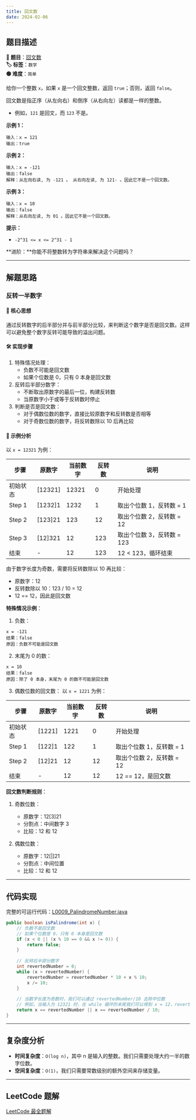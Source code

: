 ```yaml
---
title: 回文数
date: 2024-02-06
---
```


## 题目描述

**🔗 题目**：[回文数](https://leetcode.cn/problems/palindrome-number/)  
**🏷️ 标签**：`数学`  
**🟢 难度**：`简单`  

给你一个整数 `x`，如果 `x` 是一个回文整数，返回 `true`；否则，返回 `false`。

回文数是指正序（从左向右）和倒序（从右向左）读都是一样的整数。

- 例如，`121` 是回文，而 `123` 不是。

**示例 1：**
```
输入：x = 121
输出：true
```

**示例 2：**
```
输入：x = -121
输出：false
解释：从左向右读, 为 -121 。 从右向左读, 为 121- 。因此它不是一个回文数。
```

**示例 3：**
```
输入：x = 10
输出：false
解释：从右向左读, 为 01 。因此它不是一个回文数。
```

**提示：**
- `-2^31 <= x <= 2^31 - 1`

**进阶：**你能不将整数转为字符串来解决这个问题吗？

---

## 解题思路

### 反转一半数字

#### 📝 核心思想
通过反转数字的后半部分并与前半部分比较，来判断这个数字是否是回文数。这样可以避免整个数字反转可能导致的溢出问题。

#### 🛠️ 实现步骤
1. 特殊情况处理：
   - 负数不可能是回文数
   - 如果个位数是 0，只有 0 本身是回文数
2. 反转后半部分数字：
   - 不断取出原数字的最后一位，构建反转数
   - 当原数字小于或等于反转数时停止
3. 判断是否是回文数：
   - 对于偶数位数的数字，直接比较原数字和反转数是否相等
   - 对于奇数位数的数字，将反转数除以 10 后再比较

#### 🧩 示例分析
以 `x = 12321` 为例：

| 步骤 | 原数字 | 当前数字 | 反转数 | 说明 |
|------|--------|----------|--------|------|
| 初始状态 | [12321] | 12321 | 0 | 开始处理 |
| Step 1 | [1232]1 | 1232 | 1 | 取出个位数 1，反转数 = 1 |
| Step 2 | [123]21 | 123 | 12 | 取出个位数 2，反转数 = 12 |
| Step 3 | [12]321 | 12 | 123 | 取出个位数 3，反转数 = 123 |
| 结束 | - | 12 | 123 | 12 < 123，循环结束 |

由于数字长度为奇数，需要将反转数除以 10 再比较：
- 原数字：12
- 反转数除以 10：123 / 10 = 12
- 12 == 12，因此是回文数

**特殊情况示例**：
1. 负数：
```
x = -121
结果：false
原因：负数不可能是回文数
```

2. 末尾为 0 的数：
```
x = 10
结果：false
原因：除了 0 本身，末尾为 0 的数不可能是回文数
```

3. 偶数位数的回文数：
以 `x = 1221` 为例：

| 步骤 | 原数字 | 当前数字 | 反转数 | 说明 |
|------|--------|----------|--------|------|
| 初始状态 | [1221] | 1221 | 0 | 开始处理 |
| Step 1 | [122]1 | 122 | 1 | 取出个位数 1，反转数 = 1 |
| Step 2 | [12]21 | 12 | 12 | 取出个位数 2，反转数 = 12 |
| 结束 | - | 12 | 12 | 12 == 12，是回文数 |

**回文数判断规则**：
1. 奇数位数：
   - 原数字：12[3]21
   - 分割点：中间数字 3
   - 比较：12 和 12

2. 偶数位数：
   - 原数字：12[|]21
   - 分割点：中间位置
   - 比较：12 和 12

---

## 代码实现

完整的可运行代码：[L0009_PalindromeNumber.java](../src/main/java/L0009_PalindromeNumber.java)

```java
public boolean isPalindrome(int x) {
    // 负数不是回文数
    // 如果个位数是 0，只有 0 本身是回文数
    if (x < 0 || (x % 10 == 0 && x != 0)) {
        return false;
    }
    
    // 反转后半部分数字
    int revertedNumber = 0;
    while (x > revertedNumber) {
        revertedNumber = revertedNumber * 10 + x % 10;
        x /= 10;
    }
    
    // 当数字长度为奇数时，我们可以通过 revertedNumber/10 去除中位数
    // 例如，当输入为 12321 时，在 while 循环的末尾我们可以得到 x = 12，revertedNumber = 123
    return x == revertedNumber || x == revertedNumber / 10;
}
```

---

## 复杂度分析

- **时间复杂度**：`O(log n)`，其中 n 是输入的整数。我们只需要处理大约一半的数字位数。
- **空间复杂度**：`O(1)`，我们只需要常数级别的额外空间来存储变量。

---

## LeetCode 题解

[LeetCode 最全题解](https://github.com/LjyYano/LeetCode) 